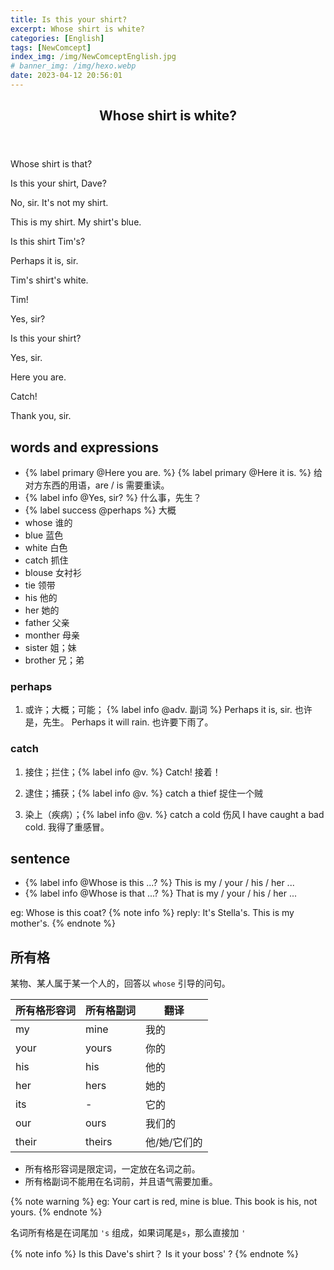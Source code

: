 ```yaml
---
title: Is this your shirt?
excerpt: Whose shirt is white?
categories: [English]
tags: [NewComcept]
index_img: /img/NewComceptEnglish.jpg
# banner_img: /img/hexo.webp
date: 2023-04-12 20:56:01
---
```

<article class="the-dialogue">
	<header>
    	<h2>Whose shirt is white?</h2>
    </header>
    <p class="responder" title="Teacher">Whose shirt is that?</p>
    <p class="responder" title="Teacher">Is this your shirt, Dave?</p>
    <p class="sender" title="Dave">No, sir. It's not my shirt.</p>
    <p class="sender" title="Dave">This is my shirt. My shirt's blue.</p>
    <p class="responder" title="Teacher">Is this shirt Tim's?</p>
    <p class="sender" title="Dave">Perhaps it is, sir.</p>
    <p class="sender" title="Dave">Tim's shirt's white.</p>
    <p class="responder" title="Teacher">Tim!</p>
    <p class="sender" title="Tim">Yes, sir?</p>
    <p class="responder" title="Teacher">Is this your shirt?</p>
    <p class="sender" title="Tim">Yes, sir.</p>
    <p class="responder" title="Teacher">Here you are.</p>
    <p class="responder" title="Teacher">Catch!</p>
    <p class="sender" title="Tim">Thank you, sir.</p>
</article>

## words and expressions

- {% label primary @Here you are. %} {% label primary @Here it is. %} 给对方东西的用语，are / is 需要重读。
- {% label info @Yes, sir? %} 什么事，先生？
- {% label success @perhaps %} 大概
- whose 谁的
- blue 蓝色
- white 白色
- catch 抓住
- blouse 女衬衫
- tie 领带
- his 他的
- her 她的
- father 父亲
- monther 母亲
- sister 姐；妹
- brother 兄；弟

### perhaps

1. 或许；大概；可能； {% label info @adv. 副词 %}
Perhaps it is, sir. 也许是，先生。
Perhaps it will rain. 也许要下雨了。

### catch

1. 接住；拦住；{% label info @v. %}
Catch! 接着！

2. 逮住；捕获；{% label info @v. %}
catch a thief 捉住一个贼

3. 染上（疾病）；{% label info @v. %}
catch a cold 伤风
I have caught a bad cold. 我得了重感冒。

## sentence

- {% label info @Whose is this ...? %} This is my / your / his / her ...
- {% label info @Whose is that ...? %} That is my / your / his / her ...

eg: Whose is this coat?
{% note info %}
reply:
It's Stella's.
This is my mother's.
{% endnote %}

## 所有格

某物、某人属于某一个人的，回答以 `whose` 引导的问句。

|  所有格形容词   | 所有格副词  | 翻译 | 
|  ----  | ----  | ----  |
| my  | mine | 我的 |
| your  | yours | 你的 |
| his  | his | 他的 |
| her  | hers | 她的 |
| its  | - | 它的 |
| our  | ours | 我们的 |
| their  | theirs | 他/她/它们的 |

- 所有格形容词是限定词，一定放在名词之前。
- 所有格副词不能用在名词前，并且语气需要加重。

{% note warning %}
eg:
Your cart is red, mine is blue.
This book is his, not yours.
{% endnote %}

名词所有格是在词尾加 `'s` 组成，如果词尾是`s`，那么直接加 `'`

{% note info %}
Is this Dave's shirt？
Is it your boss' ?
{% endnote %}